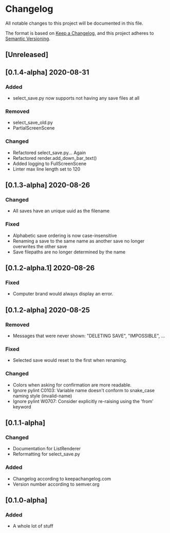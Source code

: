 # Changelog
All notable changes to this project will be documented in this file.

The format is based on [Keep a Changelog](https://keepachangelog.com/en/1.0.0/),
and this project adheres to [Semantic Versioning](https://semver.org/spec/v2.0.0.html).

## [Unreleased]

## [0.1.4-alpha] 2020-08-31

### Added
 - select_save.py now supports not having any save files at all

### Removed
 - select_save_old.py
 - PartialScreenScene

### Changed
 - Refactored select_save.py... Again
 - Refactored render.add_down_bar_text()
 - Added logging to FullScreenScene
 - Linter max line length set to 120

## [0.1.3-alpha] 2020-08-26

### Changed
 - All saves have an unique uuid as the filename

### Fixed
 - Alphabetic save ordering is now case-insensitive
 - Renaming a save to the same name as another save no longer overwrites the other save
 - Save filepaths are no longer determined by the name

## [0.1.2-alpha.1] 2020-08-26

### Fixed
 - Computer brand would always display an error.

## [0.1.2-alpha] 2020-08-25

### Removed
 - Messages that were never shown: "DELETING SAVE", "IMPOSSIBLE", ...

### Fixed
 - Selected save would reset to the first when renaming.

### Changed
 - Colors when asking for confirmation are more readable.
 - Ignore pylint C0103: Variable name doesn't conform to snake_case naming style
   (invalid-name)
 - Ignore pylint W0707: Consider explicitly re-raising using the 'from' keyword

## [0.1.1-alpha]

### Changed
 - Documentation for ListRenderer
 - Reformatting for select_save.py

### Added
 - Changelog according to keepachangelog.com
 - Version number according to semver.org

## [0.1.0-alpha]

### Added
 - A whole lot of stuff
